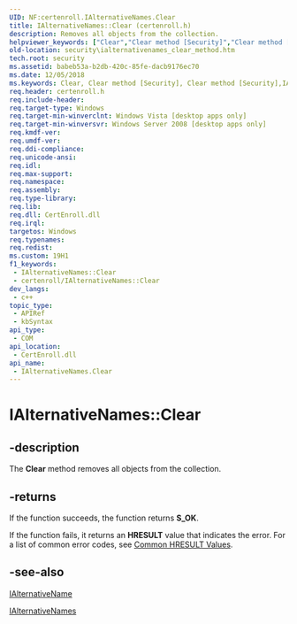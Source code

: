 ```yaml
---
UID: NF:certenroll.IAlternativeNames.Clear
title: IAlternativeNames::Clear (certenroll.h)
description: Removes all objects from the collection.
helpviewer_keywords: ["Clear","Clear method [Security]","Clear method [Security]","IAlternativeNames interface","IAlternativeNames interface [Security]","Clear method","IAlternativeNames.Clear","IAlternativeNames::Clear","certenroll/IAlternativeNames::Clear","security.ialternativenames_clear_method"]
old-location: security\ialternativenames_clear_method.htm
tech.root: security
ms.assetid: babeb53a-b2db-420c-85fe-dacb9176ec70
ms.date: 12/05/2018
ms.keywords: Clear, Clear method [Security], Clear method [Security],IAlternativeNames interface, IAlternativeNames interface [Security],Clear method, IAlternativeNames.Clear, IAlternativeNames::Clear, certenroll/IAlternativeNames::Clear, security.ialternativenames_clear_method
req.header: certenroll.h
req.include-header: 
req.target-type: Windows
req.target-min-winverclnt: Windows Vista [desktop apps only]
req.target-min-winversvr: Windows Server 2008 [desktop apps only]
req.kmdf-ver: 
req.umdf-ver: 
req.ddi-compliance: 
req.unicode-ansi: 
req.idl: 
req.max-support: 
req.namespace: 
req.assembly: 
req.type-library: 
req.lib: 
req.dll: CertEnroll.dll
req.irql: 
targetos: Windows
req.typenames: 
req.redist: 
ms.custom: 19H1
f1_keywords:
 - IAlternativeNames::Clear
 - certenroll/IAlternativeNames::Clear
dev_langs:
 - c++
topic_type:
 - APIRef
 - kbSyntax
api_type:
 - COM
api_location:
 - CertEnroll.dll
api_name:
 - IAlternativeNames.Clear
---
```


# IAlternativeNames::Clear


## -description

The <b>Clear</b> method removes all objects from the collection.



## -returns

If the function succeeds, the function returns <b>S_OK</b>.

If the function fails, it returns an <b>HRESULT</b> value that indicates the error. For a list of common error codes, see <a href="/windows/desktop/SecCrypto/common-hresult-values">Common HRESULT Values</a>.

## -see-also

<a href="/windows/desktop/api/certenroll/nn-certenroll-ialternativename">IAlternativeName</a>



<a href="/windows/desktop/api/certenroll/nn-certenroll-ialternativenames">IAlternativeNames</a>

